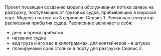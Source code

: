 Проект посвящен созданию модели обслуживания потока заявок на разгрузку, поступающих от грузовых судов, прибывающих в морской порт.
Модель состоит из 3 сервисов:
Сервис 1.
  Релизован генератор расписания прибытия судов. Расписание включает в себя:
  - день и время прибытия
  - название судна
  - вид груза и его вес в килограммах, для контейнеров - в штуках
  - планируемый срок стоянки в порту для разгрузки
Сервис 2.
